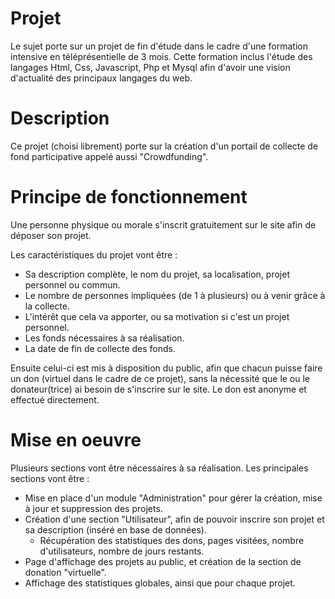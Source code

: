 # Projet
Le sujet porte sur un projet de fin d'étude dans le cadre d'une formation intensive en téléprésentielle de 3 mois.
Cette formation inclus l'étude des langages Html, Css, Javascript, Php et Mysql 
afin d'avoir une vision d'actualité des principaux langages du web.

# Description
Ce projet (choisi librement) porte sur la création d'un portail de collecte de fond participative appelé aussi "Crowdfunding".

# Principe de fonctionnement
Une personne physique ou morale s'inscrit gratuitement sur le site afin de déposer son projet.

Les caractéristiques du projet vont être :
* Sa description complète, le nom du projet, sa localisation, projet personnel ou commun.
* Le nombre de personnes impliquées (de 1 à plusieurs) ou à venir grâce à la collecte.
* L'intérêt que cela va apporter, ou sa motivation si c'est un projet personnel.
* Les fonds nécessaires à sa réalisation.
* La date de fin de collecte des fonds.

Ensuite celui-ci est mis à disposition du public, afin que chacun puisse faire un don (virtuel dans le cadre de ce projet), 
sans la nécessité que le ou le donateur(trice) ai besoin de s'inscrire sur le site. Le don est anonyme et effectué directement. 

# Mise en oeuvre
Plusieurs sections vont être nécessaires à sa réalisation. Les principales sections vont être :
- Mise en place d'un module "Administration" pour gérer la création, mise à jour et suppression des projets.
- Création d'une section "Utilisateur", afin de pouvoir inscrire son projet et sa description (inséré en base de données).
    - Récupération des statistiques des dons, pages visitées, nombre d'utilisateurs, nombre de jours restants.
- Page d'affichage des projets au public, et création de la section de donation "virtuelle".
- Affichage des statistiques globales, ainsi que pour chaque projet.